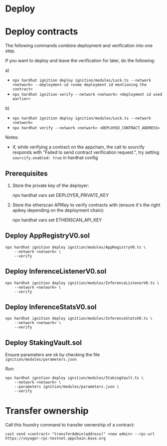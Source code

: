 Deploy
======

# Deploy contracts

The following commands combine deployment and verification into one step.


If you want to deploy and leave the verification for later, do the following:

a)

- `npx hardhat ignition deploy ignition/modules/Lock.ts --network <network> --deployment-id <some deployment id mentioning the contract>`
- `npx hardhat ignition verify --network <network> <deployment id used earlier>`

b)

- `npx hardhat ignition deploy ignition/modules/Lock.ts --network <network>`
- `npx hardhat verify --network <network> <DEPLOYED_CONTRACT_ADDRESS>`


Notes:
- if, while verifying a contract on the appchain, the call to sourcify responds with "Failed to send contract verification request.", try setting `sourcify.enabled: true` in hardhat config


## Prerequisites

1) Store the private key of the deployer:

    npx hardhat vars set DEPLOYER_PRIVATE_KEY

2) Store the etherscan APIKey to verify contracts with (ensure it's the right apikey depending on the deployment chain):

    npx hardhat vars set ETHERSCAN_API_KEY

## Deploy AppRegistryV0.sol

    npx hardhat ignition deploy ignition/modules/AppRegistryV0.ts \
        --network <network> \
        --verify

## Deploy InferenceListenerV0.sol

    npx hardhat ignition deploy ignition/modules/InferenceListenerV0.ts \
        --network <network> \
        --verify

## Deploy InferenceStatsV0.sol

    npx hardhat ignition deploy ignition/modules/InferenceStatsV0.ts \
        --network <network> \
        --verify

## Deploy StakingVault.sol

Ensure parameters are ok by checking the file `ignition/modules/parameters.json`

Run:

    npx hardhat ignition deploy ignition/modules/StakingVault.ts \
        --network <network> \
        --parameters ignition/modules/parameters.json \
        --verify

# Transfer ownership

Call this foundry command to transfer ownership of a contract:

    cast send <contract> "transferAdmin(address)" <new admin> --rpc-url https://voyager-rpc-testnet.appchain.base.org
